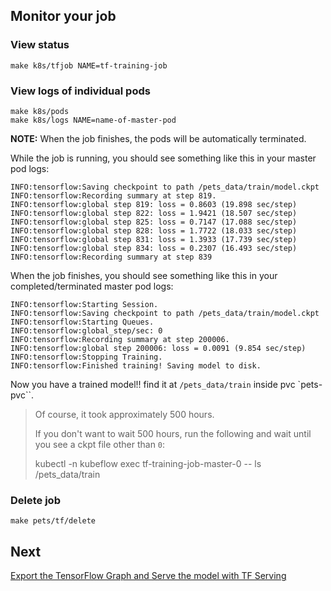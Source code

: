 ## Monitor your job

### View status

```
make k8s/tfjob NAME=tf-training-job
```

### View logs of individual pods

```
make k8s/pods
make k8s/logs NAME=name-of-master-pod
```

**NOTE:** When the job finishes, the pods will be automatically terminated.

While the job is running, you should see something like this in your master pod logs:

```
INFO:tensorflow:Saving checkpoint to path /pets_data/train/model.ckpt
INFO:tensorflow:Recording summary at step 819.
INFO:tensorflow:global step 819: loss = 0.8603 (19.898 sec/step)
INFO:tensorflow:global step 822: loss = 1.9421 (18.507 sec/step)
INFO:tensorflow:global step 825: loss = 0.7147 (17.088 sec/step)
INFO:tensorflow:global step 828: loss = 1.7722 (18.033 sec/step)
INFO:tensorflow:global step 831: loss = 1.3933 (17.739 sec/step)
INFO:tensorflow:global step 834: loss = 0.2307 (16.493 sec/step)
INFO:tensorflow:Recording summary at step 839
```

When the job finishes, you should see something like this in your completed/terminated master pod logs:

```
INFO:tensorflow:Starting Session.
INFO:tensorflow:Saving checkpoint to path /pets_data/train/model.ckpt
INFO:tensorflow:Starting Queues.
INFO:tensorflow:global_step/sec: 0
INFO:tensorflow:Recording summary at step 200006.
INFO:tensorflow:global step 200006: loss = 0.0091 (9.854 sec/step)
INFO:tensorflow:Stopping Training.
INFO:tensorflow:Finished training! Saving model to disk.
```

Now you have a trained model!! find it at `/pets_data/train` inside pvc `pets-pvc``.

> Of course, it took approximately 500 hours.
>
> If you don't want to wait 500 hours, run the following and wait until you see a ckpt file other than `0`:
>
> kubectl -n kubeflow exec tf-training-job-master-0 -- ls /pets_data/train

### Delete job

```
make pets/tf/delete
```

## Next
[Export the TensorFlow Graph and Serve the model with TF Serving](./export_tf_graph.md)
